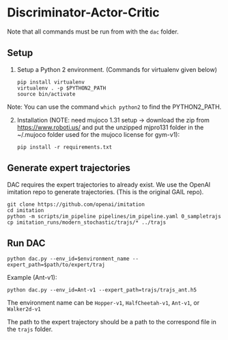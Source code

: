 # Discriminator-Actor-Critic
Note that all commands must be run from with the `dac` folder.
## Setup
1. Setup a Python 2 environment. (Commands for virtualenv given below)

	```
    pip install virtualenv
    virtualenv . -p $PYTHON2_PATH
    source bin/activate
	```
Note: You can use the command `which python2` to find the PYTHON2_PATH.

2. Installation (NOTE: need mujoco 1.31 setup -> download the zip from https://www.roboti.us/ and put the unzipped mjpro131 folder in the ~/.mujoco folder used for the mujoco license for gym-v1):

	```
    pip install -r requirements.txt
    ```

## Generate expert trajectories
DAC requires the expert trajectories to already exist. We use the OpenAI imitation repo to generate trajectories. (This is the original GAIL repo).

    git clone https://github.com/openai/imitation
    cd imitation
    python -m scripts/im_pipeline pipelines/im_pipeline.yaml 0_sampletrajs
    cp imitation_runs/modern_stochastic/trajs/* ../trajs
## Run DAC

    python dac.py --env_id=$environment_name --expert_path=$path/to/expert/traj
Example (Ant-v1):

    python dac.py --env_id=Ant-v1 --expert_path=trajs/trajs_ant.h5


The environment name can be `Hopper-v1`, `HalfCheetah-v1`, `Ant-v1`, or `Walker2d-v1`

The path to the expert trajectory should be a path to the correspond file in the `trajs` folder.


